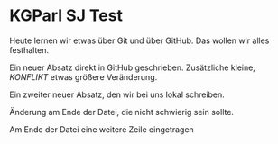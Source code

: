 
# KGParl SJ Test

Heute lernen wir etwas über Git und über GitHub.
Das wollen wir alles festhalten.

Ein neuer Absatz direkt in GitHub geschrieben. Zusätzliche kleine, _KONFLIKT_ etwas größere Veränderung.

Ein zweiter neuer Absatz, den wir bei uns lokal schreiben.

Änderung am Ende der Datei, die nicht schwierig sein sollte.

Am Ende der Datei eine weitere Zeile eingetragen